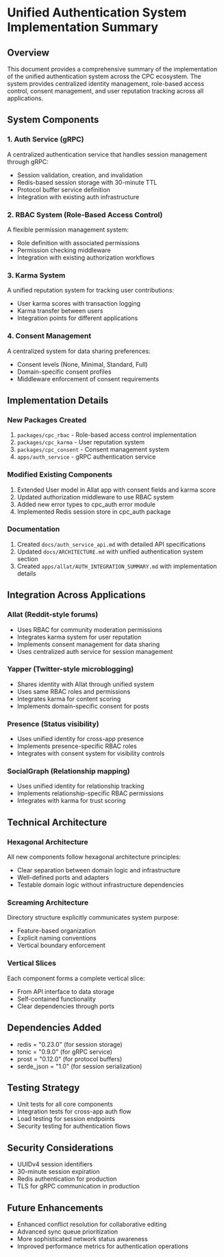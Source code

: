 # Unified Authentication System Implementation Summary

## Overview
This document provides a comprehensive summary of the implementation of the unified authentication system across the CPC ecosystem. The system provides centralized identity management, role-based access control, consent management, and user reputation tracking across all applications.

## System Components

### 1. Auth Service (gRPC)
A centralized authentication service that handles session management through gRPC:
- Session validation, creation, and invalidation
- Redis-based session storage with 30-minute TTL
- Protocol buffer service definition
- Integration with existing auth infrastructure

### 2. RBAC System (Role-Based Access Control)
A flexible permission management system:
- Role definition with associated permissions
- Permission checking middleware
- Integration with existing authorization workflows

### 3. Karma System
A unified reputation system for tracking user contributions:
- User karma scores with transaction logging
- Karma transfer between users
- Integration points for different applications

### 4. Consent Management
A centralized system for data sharing preferences:
- Consent levels (None, Minimal, Standard, Full)
- Domain-specific consent profiles
- Middleware enforcement of consent requirements

## Implementation Details

### New Packages Created
1. `packages/cpc_rbac` - Role-based access control implementation
2. `packages/cpc_karma` - User reputation system
3. `packages/cpc_consent` - Consent management system
4. `apps/auth_service` - gRPC authentication service

### Modified Existing Components
1. Extended User model in Allat app with consent fields and karma score
2. Updated authorization middleware to use RBAC system
3. Added new error types to cpc_auth error module
4. Implemented Redis session store in cpc_auth package

### Documentation
1. Created `docs/auth_service_api.md` with detailed API specifications
2. Updated `docs/ARCHITECTURE.md` with unified authentication system section
3. Created `apps/allat/AUTH_INTEGRATION_SUMMARY.md` with implementation details

## Integration Across Applications

### Allat (Reddit-style forums)
- Uses RBAC for community moderation permissions
- Integrates karma system for user reputation
- Implements consent management for data sharing
- Uses centralized auth service for session management

### Yapper (Twitter-style microblogging)
- Shares identity with Allat through unified system
- Uses same RBAC roles and permissions
- Integrates karma for content scoring
- Implements domain-specific consent for posts

### Presence (Status visibility)
- Uses unified identity for cross-app presence
- Implements presence-specific RBAC roles
- Integrates with consent system for visibility controls

### SocialGraph (Relationship mapping)
- Uses unified identity for relationship tracking
- Implements relationship-specific RBAC permissions
- Integrates with karma for trust scoring

## Technical Architecture

### Hexagonal Architecture
All new components follow hexagonal architecture principles:
- Clear separation between domain logic and infrastructure
- Well-defined ports and adapters
- Testable domain logic without infrastructure dependencies

### Screaming Architecture
Directory structure explicitly communicates system purpose:
- Feature-based organization
- Explicit naming conventions
- Vertical boundary enforcement

### Vertical Slices
Each component forms a complete vertical slice:
- From API interface to data storage
- Self-contained functionality
- Clear dependencies through ports

## Dependencies Added
- redis = "0.23.0" (for session storage)
- tonic = "0.9.0" (for gRPC service)
- prost = "0.12.0" (for protocol buffers)
- serde_json = "1.0" (for session serialization)

## Testing Strategy
- Unit tests for all core components
- Integration tests for cross-app auth flow
- Load testing for session endpoints
- Security testing for authentication flows

## Security Considerations
- UUIDv4 session identifiers
- 30-minute session expiration
- Redis authentication for production
- TLS for gRPC communication in production

## Future Enhancements
- Enhanced conflict resolution for collaborative editing
- Advanced sync queue prioritization
- More sophisticated network status awareness
- Improved performance metrics for authentication operations